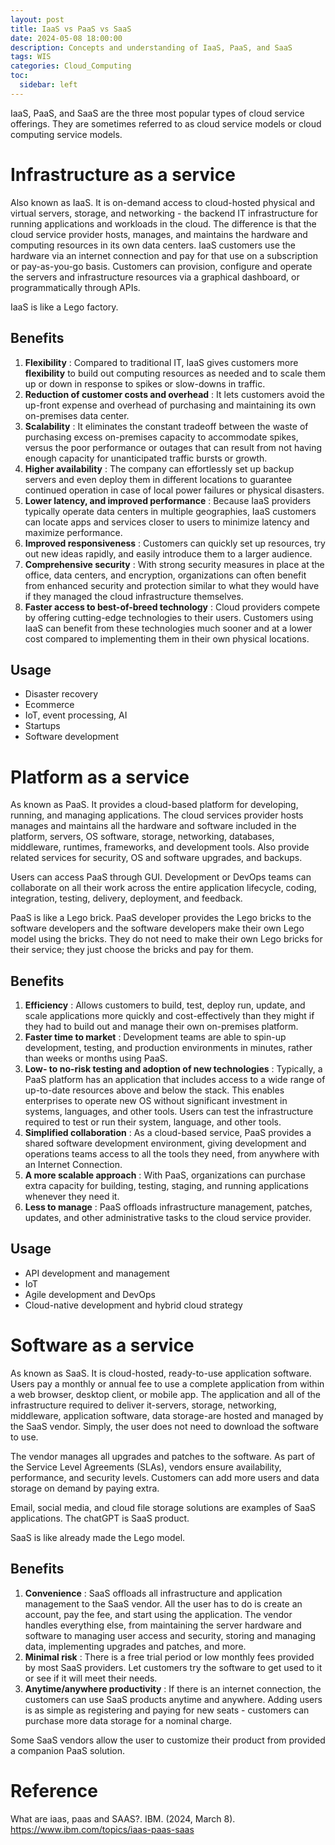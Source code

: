 ```yaml
---
layout: post
title: IaaS vs PaaS vs SaaS 
date: 2024-05-08 18:00:00
description: Concepts and understanding of IaaS, PaaS, and SaaS
tags: WIS
categories: Cloud_Computing
toc:
  sidebar: left
---
```


IaaS, PaaS, and SaaS are the three most popular types of cloud service offerings. They are sometimes referred to as cloud service models or cloud computing service models.
  
# Infrastructure as a service
Also known as IaaS. It is on-demand access to cloud-hosted physical and virtual servers, storage, and networking - the backend IT infrastructure for running applications and workloads in the cloud. 
The difference is that the cloud service provider hosts, manages, and maintains the hardware and computing resources in its own data centers. IaaS customers use the hardware via an internet connection and pay for that use on a subscription or pay-as-you-go basis.
Customers can provision, configure and operate the servers and infrastructure resources via a graphical dashboard, or programmatically through APIs.
  
IaaS is like a Lego factory.  
  
## Benefits
1. **Flexibility** : Compared to traditional IT, IaaS gives customers more **flexibility** to build out computing resources as needed and to scale them up or down in response to spikes or slow-downs in traffic.
2. **Reduction of customer costs and overhead** : It lets customers avoid the up-front expense and overhead of purchasing and maintaining its own on-premises data center.
3. **Scalability** : It eliminates the constant tradeoff between the waste of purchasing excess on-premises capacity to accommodate spikes, versus the poor performance or outages that can result from not having enough capacity for unanticipated traffic bursts or growth.
4. **Higher availability** : The company can effortlessly set up backup servers and even deploy them in different locations to guarantee continued operation in case of local power failures or physical disasters.
5. **Lower latency, and improved performance** : Because IaaS providers typically operate data centers in multiple geographies, IaaS customers can locate apps and services closer to users to minimize latency and maximize performance.
6. **Improved responsiveness** : Customers can quickly set up resources, try out new ideas rapidly, and easily introduce them to a larger audience.
7. **Comprehensive security** : With strong security measures in place at the office, data centers, and encryption, organizations can often benefit from enhanced security and protection similar to what they would have if they managed the cloud infrastructure themselves.  
8. **Faster access to best-of-breed technology** : Cloud providers compete by offering cutting-edge technologies to their users. Customers using IaaS can benefit from these technologies much sooner and at a lower cost compared to implementing them in their own physical locations.
  
## Usage
- Disaster recovery  
- Ecommerce
- IoT, event processing, AI
- Startups
- Software development
  
# Platform as a service
As known as PaaS.
It provides a cloud-based platform for developing, running, and managing applications. The cloud services provider hosts manages and maintains all the hardware and software included in the platform, servers, OS software, storage, networking, databases, middleware, runtimes, frameworks, and development tools. Also provide related services for security, OS and software upgrades, and backups.
  
Users can access PaaS through GUI. Development or DevOps teams can collaborate on all their work across the entire application lifecycle, coding, integration, testing, delivery, deployment, and feedback.
  
PaaS is like a Lego brick. PaaS developer provides the Lego bricks to the software developers and the software developers make their own Lego model using the bricks. They do not need to make their own Lego bricks for their service; they just choose the bricks and pay for them.
  
## Benefits
1. **Efficiency** : Allows customers to build, test, deploy run, update, and scale applications more quickly and cost-effectively than they might if they had to build out and manage their own on-premises platform.
2. **Faster time to market** : Development teams are able to spin-up development, testing, and production environments in minutes, rather than weeks or months using PaaS.
3. **Low- to no-risk testing and adoption of new technologies** : Typically, a PaaS platform has an application that includes access to a wide range of up-to-date resources above and below the stack. This enables enterprises to operate new OS without significant investment in systems, languages, and other tools. Users can test the infrastructure required to test or run their system, language, and other tools.
4. **Simplified collaboration** : As a cloud-based service, PaaS provides a shared software development environment, giving development and operations teams access to all the tools they need, from anywhere with an Internet Connection.
5. **A more scalable approach** : With PaaS, organizations can purchase extra capacity for building, testing, staging, and running applications whenever they need it.
6. **Less to manage** : PaaS offloads infrastructure management, patches, updates, and other administrative tasks to the cloud service provider.
  
## Usage
- API development and management
- IoT
- Agile development and DevOps
- Cloud-native development and hybrid cloud strategy  
  
# Software as a service
As known as SaaS. It is cloud-hosted, ready-to-use application software. Users pay a monthly or annual fee to use a complete application from within a web browser, desktop client, or mobile app. The application and all of the infrastructure required to deliver it-servers, storage, networking, middleware, application software, data storage-are hosted and managed by the SaaS vendor. Simply, the user does not need to download the software to use.
  
The vendor manages all upgrades and patches to the software. As part of the Service Level Agreements (SLAs), vendors ensure availability, performance, and security levels. Customers can add more users and data storage on demand by paying extra.
  
Email, social media, and cloud file storage solutions are examples of SaaS applications. The chatGPT is SaaS product. 
  
SaaS is like already made the Lego model.
  
## Benefits
1. **Convenience** : SaaS offloads all infrastructure and application management to the SaaS vendor. All the user has to do is create an account, pay the fee, and start using the application. The vendor handles everything else, from maintaining the server hardware and software to managing user access and security, storing and managing data, implementing upgrades and patches, and more. 
2. **Minimal risk** : There is a free trial period or low monthly fees provided by most SaaS providers. Let customers try the software to get used to it or see if it will meet their needs.
3. **Anytime/anywhere productivity** : If there is an internet connection, the customers can use SaaS products anytime and anywhere. Adding users is as simple as registering and paying for new seats - customers can purchase more data storage for a nominal charge. 
  
Some SaaS vendors allow the user to customize their product from provided a companion PaaS solution.
  
# Reference
What are iaas, paas and SAAS?. IBM. (2024, March 8). https://www.ibm.com/topics/iaas-paas-saas 